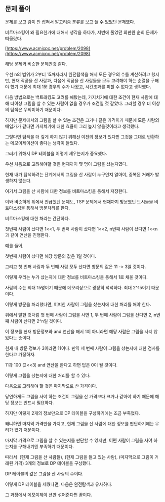 ## 문제 풀이

문제를 보고 감이 안 잡혀서 알고리즘 분류를 보고 풀 수 있었던 문제였다.

비트마스킹이 왜 필요한가에 대해서 생각을 하다가, 저번에 풀었던 외판원 순회 문제가 떠올랐다.

[https://www.acmicpc.net/problem/2098](https://www.acmicpc.net/problem/2098)

해당 문제와 비슷한 문제인것 같다.

우선 n의 범위가 2부터 15까지라서 완전탐색을 해서 모든 경우의 수를 계산하려고 했지만, 현재 작품을 산 사람과, 다음에 작품을 산 사람들을 모두 고려해야 하는 순열을 구해야 했기 때문에 최대 15! 경우의 수가 나왔고, 시간초과를 피할 수 없다고 생각했다.

다음 방법으로는 백트래킹도 고려를 해봤는데, 가지치기에 대한 조건이 현재 사람에 대해 더이상 그림을 살 수 있는 사람이 없을 경우가 조건일 것 같았다. 그러할 경우 더 이상의 탐색은 무의미하기 때문이다.

하지만 문제에서의 그림을 살 수 있는 조건은 크거나 같은 가격이기 때문에 모든 사람의 매입가가 같다면 가지치기에 대한 효율이 그리 높지 않을것이라고 생각했다.

그렇다면 탐색을 더 깊게 하지 않기 위해선 이전의 정보가 있다면 그것을 그대로 반환하는 메모이제이션이 좋다는 생각이 들었다.

그러기 위해서 DP 테이블을 어떻게 세우는지가 중요했다.

우선 처음으로 고려해야할 것은 현재까지 몇 명이 그림을 샀는지였다.

현재 내가 탐색하려는 단계에서의 그림을 산 사람이 누구인지 알아야, 중복된 거래가 발생하지 않는다.

여기서 그림을 산 사람에 대한 정보를 비트마스킹을 통해서 저장한다.

이와 비슷하게 위에서 언급했던 문제도, TSP 문제에서 현재까지 방문했던 도시들을 비트마스킹을 통해서 방문처리를 한다.

비트마스킹에 대한 처리는 간단하다.

첫번째 사람이 샀다면 1<<1, 두 번째 사람이 샀다면 1<<2, n번째 사람이 샀다면 1<<n과 같이 연산을 진행한다.

예를 들어,

첫번째 사람이 샀다면 해당 방문의 값은 1일 것이다.

그리고 첫 번째 사람과 두 번째 사람 모두 샀다면 방문의 값은 11 -> 3일 것이다.

이렇게 우리는 누가 샀는지에 대한 정보를 비트마스킹을 통해서 1로 채울 것이다.

사람의 수는 최대 15명이기 때문에 메모리상으로 굉장히 넉넉하다. 최대 2^15이기 때문이다.

이렇게 방문을 처리했다면, 어떠한 사람이 그림을 샀는지에 대한 처리를 해야 한다.

위에서 말한 것처럼 첫 번째 사람이 그림을 사면 1, 두 번째 사람이 그림을 산다면 2, n번째 사람이 산다면 2^n일 것이다.

이 정보를 현재 방문정보와 and 연산을 해서 1이 아니라면 해당 사람은 그림을 사지 않았다는 뜻이다.

현재 내 방문 정보가 3이라면 11이다. 만약 세 번째 사람이 그림을 샀는지에 대한 검사를 한다고 가정하자.

11과 100 (2<<3) and 연산을 한다고 하면 답은 0이 될 것이다.

이렇게 그림을 샀는지에 대한 처리를 할 수 있다.

다음으로 고려해야 할 것은 마지막으로 산 가격이다.

당연하게도 그림을 사야 하는 조건이 그림을 산 가격보다 크거나 같아야 하기 때문에 해당 정보는 반드시 필요하다.

하지만 이렇게 2개의 정보만으로 DP 테이블을 구성하기에는 조금 부족했다.

왜냐하면 마지막 가격만을 가지고, 현재 그림을 산 사람에 대한 정보를 판단하기에는 무리가 있기 때문이다.

마지막 가격으로 그림을 살 수 있는지를 판단할 수 있지만, 어떤 사람이 그림을 사야 하는지를 구해내기엔 부족하기 때문이다.

따라서  (현재 그림을 산 사람들), (현재 그림을 들고 있는 사람), (마지막으로 그림이 거래된 가격) 3개의 정보로 DP 테이블을 구성했다.

DP 테이블의 값은 그림을 산 사람의 수이다.

이렇게 DP 테이블을 세웠다면, 다음은 완전탐색과 유사하다.

그 과정에서 메모이제이 션만 섞어준다면 끝이다.